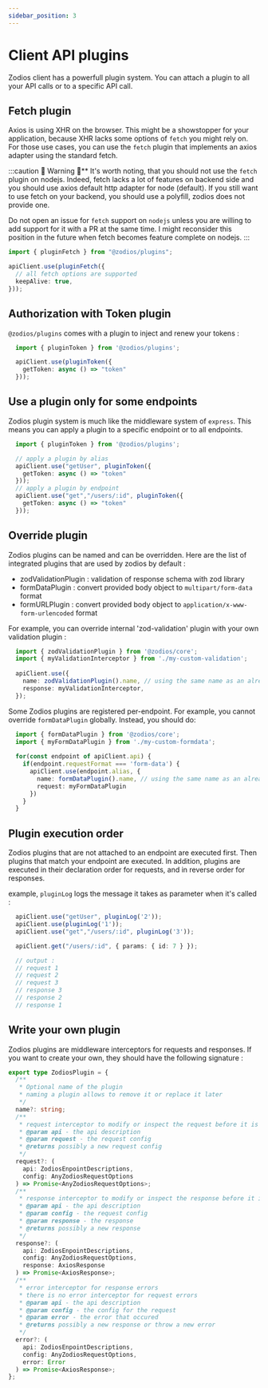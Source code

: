 ```yaml
---
sidebar_position: 3
---
```


# Client API plugins

Zodios client has a powerfull plugin system. You can attach a plugin to all your API calls or to a specific API call.
## Fetch plugin

Axios is using XHR on the browser. This might be a showstopper for your application, because XHR lacks some options of `fetch` you might rely on.  
For those use cases, you can use the `fetch` plugin that implements an axios adapter using the standard fetch.  
  
:::caution 🚧 Warning 🚧**
It's worth noting, that you should not use the `fetch` plugin on nodejs. Indeed, fetch lacks a lot of features on backend side and you should use axios default http adapter for node (default). If you still want to use fetch on your backend, you should use a polyfill, zodios does not provide one.   

 Do not open an issue for `fetch` support on `nodejs` unless you are willing to add support for it with a PR at the same time. I might reconsider this position in the future when fetch becomes feature complete on nodejs.
:::

```typescript
import { pluginFetch } from "@zodios/plugins";

apiClient.use(pluginFetch({
  // all fetch options are supported
  keepAlive: true,
}));
```
  
## Authorization with Token plugin

`@zodios/plugins` comes with a plugin to inject and renew your tokens :
```typescript
  import { pluginToken } from '@zodios/plugins';

  apiClient.use(pluginToken({
    getToken: async () => "token"
  }));
```
## Use a plugin only for some endpoints

Zodios plugin system is much like the middleware system of `express`. This means you can apply a plugin to a specific endpoint or to all endpoints.
  
```typescript
  import { pluginToken } from '@zodios/plugins';

  // apply a plugin by alias
  apiClient.use("getUser", pluginToken({
    getToken: async () => "token"
  }));
  // apply a plugin by endpoint
  apiClient.use("get","/users/:id", pluginToken({
    getToken: async () => "token"
  }));
```
## Override plugin

Zodios plugins can be named and can be overridden.
Here are the list of integrated plugins that are used by zodios by default :
- zodValidationPlugin : validation of response schema with zod library
- formDataPlugin : convert provided body object to `multipart/form-data` format
- formURLPlugin : convert provided body object to `application/x-www-form-urlencoded` format

For example, you can override internal 'zod-validation' plugin with your own validation plugin :
  
```typescript
  import { zodValidationPlugin } from '@zodios/core';
  import { myValidationInterceptor } from './my-custom-validation';
 
  apiClient.use({
    name: zodValidationPlugin().name, // using the same name as an already existing plugin will override it
    response: myValidationInterceptor,
  });
```

Some Zodios plugins are registered per-endpoint. For example, you cannot override `formDataPlugin` globally. Instead, you should do:

```typescript
  import { formDataPlugin } from '@zodios/core';
  import { myFormDataPlugin } from './my-custom-formdata';
 
  for(const endpoint of apiClient.api) {
    if(endpoint.requestFormat === 'form-data') {
      apiClient.use(endpoint.alias, {
        name: formDataPlugin().name, // using the same name as an already existing plugin will override it
        request: myFormDataPlugin
      })
    }
  }
```

## Plugin execution order

Zodios plugins that are not attached to an endpoint are executed first.
Then plugins that match your endpoint are executed.
In addition, plugins are executed in their declaration order for requests, and in reverse order for responses.

example, `pluginLog` logs the message it takes as parameter when it's called :
  ```typescript
    apiClient.use("getUser", pluginLog('2'));
    apiClient.use(pluginLog('1'));
    apiClient.use("get","/users/:id", pluginLog('3'));

    apiClient.get("/users/:id", { params: { id: 7 } });

    // output :
    // request 1 
    // request 2
    // request 3
    // response 3
    // response 2
    // response 1
  ```

## Write your own plugin

Zodios plugins are middleware interceptors for requests and responses.
If you want to create your own, they should have the following signature :  
  
```typescript
export type ZodiosPlugin = {
  /**
   * Optional name of the plugin
   * naming a plugin allows to remove it or replace it later
   */
  name?: string;
  /**
   * request interceptor to modify or inspect the request before it is sent
   * @param api - the api description
   * @param request - the request config
   * @returns possibly a new request config
   */
  request?: (
    api: ZodiosEnpointDescriptions,
    config: AnyZodiosRequestOptions
  ) => Promise<AnyZodiosRequestOptions>;
  /**
   * response interceptor to modify or inspect the response before it is returned
   * @param api - the api description
   * @param config - the request config
   * @param response - the response
   * @returns possibly a new response
   */
  response?: (
    api: ZodiosEnpointDescriptions,
    config: AnyZodiosRequestOptions,
    response: AxiosResponse
  ) => Promise<AxiosResponse>;
  /**
   * error interceptor for response errors
   * there is no error interceptor for request errors
   * @param api - the api description
   * @param config - the config for the request
   * @param error - the error that occured
   * @returns possibly a new response or throw a new error
   */
  error?: (
    api: ZodiosEnpointDescriptions,
    config: AnyZodiosRequestOptions,
    error: Error
  ) => Promise<AxiosResponse>;
};
```
